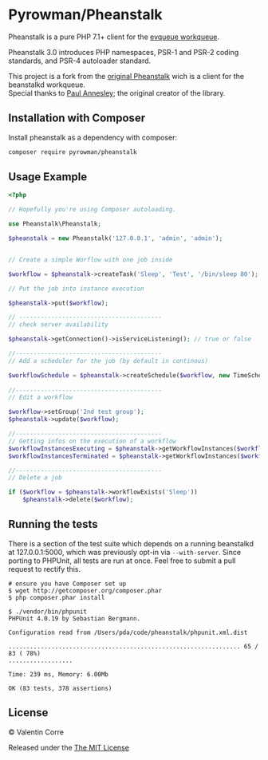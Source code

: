 Pyrowman/Pheanstalk
==========


Pheanstalk is a pure PHP 7.1+ client for the [evqueue workqueue][1].

Pheanstalk 3.0 introduces PHP namespaces, PSR-1 and PSR-2 coding standards,
and PSR-4 autoloader standard.

This project is a fork from the [original Pheanstalk][3] wich is a client for the beanstalkd workqueue.  
Special thanks to [Paul Annesley][2]; the original creator of the library.

  [1]: https://github.com/coldsource/evqueue-core
  [2]: http://paul.annesley.cc/
  [3]: https://github.com/pheanstalk/pheanstalk

Installation with Composer
-------------

Install pheanstalk as a dependency with composer:

```bash
composer require pyrowman/pheanstalk
```


Usage Example
-------------

```php
<?php

// Hopefully you're using Composer autoloading.

use Pheanstalk\Pheanstalk;

$pheanstalk = new Pheanstalk('127.0.0.1', 'admin', 'admin');


// Create a simple Worflow with one job inside

$workflow = $pheanstalk->createTask('Sleep', 'Test', '/bin/sleep 80');

// Put the job into instance execution

$pheanstalk->put($workflow);

// ----------------------------------------
// check server availability

$pheanstalk->getConnection()->isServiceListening(); // true or false

//-----------------------------------------
// Add a scheduler for the job (by default in continous)

$workflowSchedule = $pheanstalk->createSchedule($workflow, new TimeSchedule());
        
//-----------------------------------------
// Edit a workflow

$workflow->setGroup('2nd test group');
$pheanstalk->update($workflow);

//-----------------------------------------
// Getting infos on the execution of a workflow
$workflowInstancesExecuting = $pheanstalk->getWorkflowInstances($workflow, GetWorkflowInstancesCommand::FILTER_EXECUTING);
$workflowInstancesTerminated = $pheanstalk->getWorkflowInstances($workflow, GetWorkflowInstancesCommand::FILTER_TERMINATED);

//-----------------------------------------
// Delete a job 

if ($workflow = $pheanstalk->workflowExists('Sleep'))
    $pheanstalk->delete($workflow);

```


Running the tests
-----------------

There is a section of the test suite which depends on a running beanstalkd
at 127.0.0.1:5000, which was previously opt-in via `--with-server`.
Since porting to PHPUnit, all tests are run at once. Feel free to submit
a pull request to rectify this.

```
# ensure you have Composer set up
$ wget http://getcomposer.org/composer.phar
$ php composer.phar install

$ ./vendor/bin/phpunit
PHPUnit 4.0.19 by Sebastian Bergmann.

Configuration read from /Users/pda/code/pheanstalk/phpunit.xml.dist

................................................................. 65 / 83 ( 78%)
..................

Time: 239 ms, Memory: 6.00Mb

OK (83 tests, 378 assertions)
```

License
-------

© Valentin Corre

Released under the [The MIT License](http://www.opensource.org/licenses/mit-license.php)

